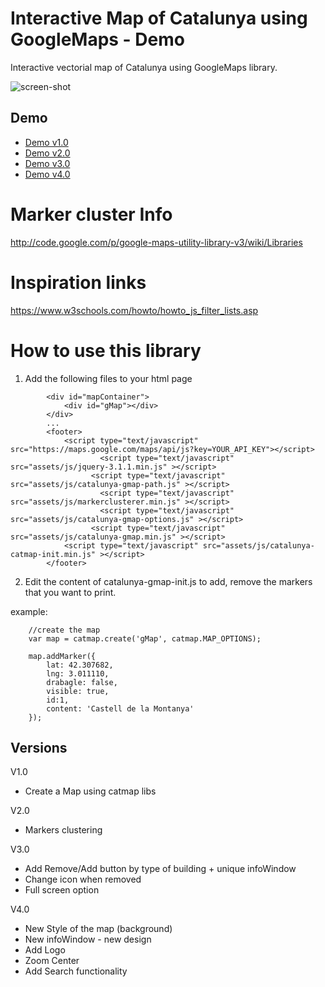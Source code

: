# Interactive Map of Catalunya using GoogleMaps - Demo
Interactive vectorial map of Catalunya using GoogleMaps library.

<img src="https://github.com/eballo/catalunya-gmap/blob/develop/screenshot/screenshot-v2.png" alt="screen-shot" align="center" />

## Demo

- [Demo v1.0](http://demo.catalunyamedieval.es/gmap1)
- [Demo v2.0](http://demo.catalunyamedieval.es/gmap2)
- [Demo v3.0](http://demo.catalunyamedieval.es/gmap3)
- [Demo v4.0](http://demo.catalunyamedieval.es/gmap3)

# Marker cluster Info
http://code.google.com/p/google-maps-utility-library-v3/wiki/Libraries

# Inspiration links
https://www.w3schools.com/howto/howto_js_filter_lists.asp

# How to use this library

1. Add the following files to your html page

```
		<div id="mapContainer">
			<div id="gMap"></div>
		</div>
        ...
        <footer>
            <script type="text/javascript" src="https://maps.google.com/maps/api/js?key=YOUR_API_KEY"></script>
			  		<script type="text/javascript" src="assets/js/jquery-3.1.1.min.js" ></script>
			      <script type="text/javascript" src="assets/js/catalunya-gmap-path.js" ></script>
			  		<script type="text/javascript" src="assets/js/markerclusterer.min.js" ></script>
			  		<script type="text/javascript" src="assets/js/catalunya-gmap-options.js" ></script>
			      <script type="text/javascript" src="assets/js/catalunya-gmap.min.js" ></script>
            <script type="text/javascript" src="assets/js/catalunya-catmap-init.min.js" ></script>
        </footer>
```
2. Edit the content of catalunya-gmap-init.js to add, remove the markers that you want to print.

example:
```
	//create the map
	var map = catmap.create('gMap', catmap.MAP_OPTIONS);

	map.addMarker({
		lat: 42.307682,
		lng: 3.011110,
		drabagle: false,
		visible: true,
		id:1,
		content: 'Castell de la Montanya'
	});
```

## Versions

V1.0
- Create a Map using catmap libs

V2.0
- Markers clustering

V3.0
- Add Remove/Add button by type of building + unique infoWindow
- Change icon when removed
- Full screen option

V4.0
- New Style of the map (background)
- New infoWindow - new design
- Add Logo
- Zoom Center
- Add Search functionality

